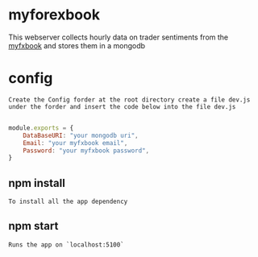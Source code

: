 # myforexbook

This webserver collects hourly data on trader sentiments from the [myfxbook](https://www.myfxbook.com/) and stores them in a mongodb 

# config
    Create the Config forder at the root directory create a file dev.js under the forder and insert the code below into the file dev.js

```javascript

module.exports = {
    DataBaseURI: "your mongodb uri",
    Email: "your myfxbook email",
    Password: "your myfxbook password",
}

```

## npm install

    To install all the app dependency

## npm start

    Runs the app on `localhost:5100`


